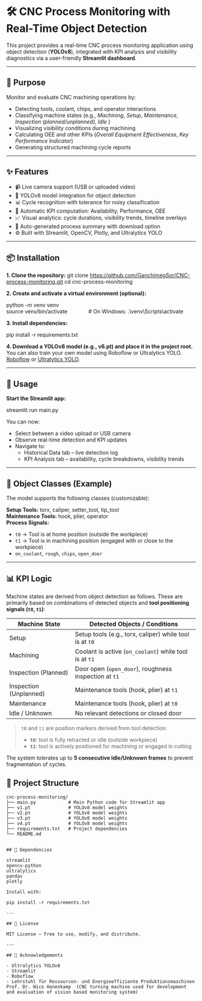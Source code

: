 # 🛠️ CNC Process Monitoring with Real-Time Object Detection

This project provides a real-time CNC process monitoring application using object detection (**YOLOv8**), integrated with KPI analysis and visibility diagnostics via a user-friendly **Streamlit dashboard**.

---

## 🎯 Purpose

Monitor and evaluate CNC machining operations by:

- Detecting tools, coolant, chips, and operator interactions  
- Classifying machine states (e.g., *Machining*, *Setup*, *Maintenance*, *Inspection (planned/unplanned)*, *Idle* )  
- Visualizing visibility conditions during machining  
- Calculating OEE and other KPIs (*Overall Equipment Effectiveness*, *Key Performance Indicator*)  
- Generating structured machining cycle reports  

---

## ✨ Features

- 📹 Live camera support (USB or uploaded video)  
- 🎯 YOLOv8 model integration for object detection  
- 📊 Cycle recognition with tolerance for noisy classification  
- 🧠 Automatic KPI computation: Availability, Performance, OEE  
- 📈 Visual analytics: cycle durations, visibility trends, timeline overlays  
- 🧾 Auto-generated process summary with download option  
- ⚙️ Built with Streamlit, OpenCV, Plotly, and Ultralytics YOLO  

---

## 📦 Installation

**1. Clone the repository:**
git clone https://github.com/GanchimegSor/CNC-process-monitoring.git
cd cnc-process-monitoring

**2. Create and activate a virtual environment (optional):**

python -m venv venv  
source venv/bin/activate    # On Windows: .\venv\Scripts\activate

**3. Install dependencies:**

pip install -r requirements.txt

**4. Download a YOLOv8 model (e.g., v6.pt) and place it in the project root.**  
You can also train your own model using Roboflow or Ultralytics YOLO.
[Roboflow](https://universe.roboflow.com/stillstand/cnc-process-monitoring-with-object-detection-bwyzo) or [Ultralytics YOLO](https://docs.ultralytics.com/).

---

## 🚀 Usage

**Start the Streamlit app:**

streamlit run main.py

You can now:

- Select between a video upload or USB camera
- Observe real-time detection and KPI updates
- Navigate to:
  - Historical Data tab – live detection log
  - KPI Analysis tab – availability, cycle breakdowns, visibility trends

---

## 🧠 Object Classes (Example)

The model supports the following classes (customizable):

**Setup Tools:** torx, caliper, setter_tool, tip_tool  
**Maintenance Tools:** hook, plier, operator  
**Process Signals:**  
- `t0` → Tool is at home position (outside the workpiece)  
- `t1` → Tool is in machining position (engaged with or close to the workpiece)  
- `on_coolant`, `rough`, `chips`, `open_door`

---

## 📊 KPI Logic

Machine states are derived from object detection as follows. These are primarily based on combinations of detected objects and **tool positioning signals (`t0`, `t1`)**:

| Machine State            | Detected Objects / Conditions                        |
|--------------------------|------------------------------------------------------|
| Setup                    | Setup tools (e.g., torx, caliper) while tool is at `t0` |
| Machining                | Coolant is active (`on_coolant`) while tool is at `t1` |
| Inspection (Planned)     | Door open (`open_door`), roughness inspection at `t1`  |
| Inspection (Unplanned)   | Maintenance tools (hook, plier) at `t1`              |
| Maintenance              | Maintenance tools (hook, plier) at `t0`              |
| Idle / Unknown           | No relevant detections or closed door               |

> `t0` and `t1` are position markers derived from tool detection:
> - **`t0`**: tool is fully retracted or idle (outside workpiece)  
> - **`t1`**: tool is actively positioned for machining or engaged in cutting  

The system tolerates up to **5 consecutive Idle/Unknown frames** to prevent fragmentation of cycles.

## 📁 Project Structure

```text
cnc-process-monitoring/
├── main.py            # Main Python code for Streamlit app
├── v1.pt              # YOLOv8 model weights
├── v2.pt              # YOLOv8 model weights
├── v3.pt              # YOLOv8 model weights
├── v4.pt              # YOLOv8 model weights
├── requirements.txt   # Project dependencies
└── README.md


## 🧩 Dependencies

streamlit  
opencv-python  
ultralytics  
pandas  
plotly

Install with:

pip install -r requirements.txt

---

## 📃 License

MIT License – Free to use, modify, and distribute.

---

## 🙌 Acknowledgements

- Ultralytics YOLOv8  
- Streamlit  
- Roboflow  
- Lehrstuhl für Ressourcen- und Energieeffiziente Produktionsmaschinen Prof. Dr. Nico Hanenkamp  (CNC turning machine used for development and evaluation of vision based monitoring system)





